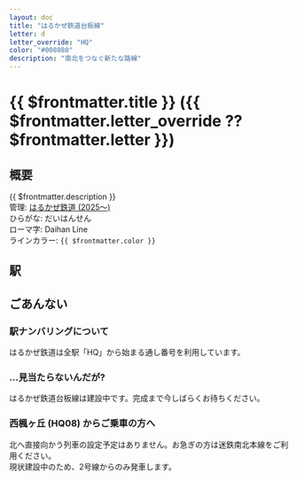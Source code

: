 ```yaml
---
layout: doc
title: "はるかぜ鉄道台板線"
letter: d
letter_override: "HQ"
color: "#008080"
description: "南北をつなぐ新たな路線"
---
```


# {{ $frontmatter.title }} ({{ $frontmatter.letter_override ?? $frontmatter.letter }})

## 概要
{{ $frontmatter.description }}  
管理: [はるかぜ鉄道 (2025～)](/company/houbutuHG/harukaze/index.md)  
ひらがな: だいはんせん  
ローマ字: Daihan Line  
ラインカラー: <span :style="{backgroundColor: $frontmatter.color, display: 'inline-block', width: '0.75em', height: '0.75em', border: `1px solid #008080`, marginRight: '0.25em'}" />`{{ $frontmatter.color }}`  

## 駅
<Stations />
<!-- 駅一覧は自動で取得して表示します -->


<!-- 他に書きたい情報がある場合自由に追加してください -->
## ごあんない
### 駅ナンバリングについて
はるかぜ鉄道は全駅「HQ」から始まる通し番号を利用しています。 
### ...見当たらないんだが?
はるかぜ鉄道台板線は建設中です。完成まで今しばらくお待ちください。
### 西楓ヶ丘 (HQ08) からご乗車の方へ
北へ直接向かう列車の設定予定はありません。お急ぎの方は迷鉄南北本線をご利用ください。  
現状建設中のため、2号線からのみ発車します。